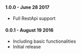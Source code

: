 #### 1.0.0 - June 28 2017
* Full RestApi support

#### 0.0.1 - August 19 2016
* Including basic functionalities
* Initial release 
